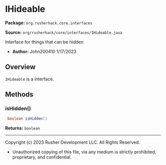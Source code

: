 # IHideable

**Package:** `org.rusherhack.core.interfaces`

**Source:** `org/rusherhack/core/interfaces/IHideable.java`

Interface for things that can be hidden
* **Author:** John200410 1/17/2023



## Overview

`IHideable` is a interface.

## Methods

### isHidden()

```java
 boolean isHidden()
```

**Returns:** `boolean`

---

Copyright (c) 2023 Rusher Development LLC. All Rights Reserved.
* Unauthorized copying of this file, via any medium is strictly prohibited, proprietary, and confidential.
